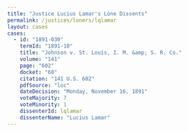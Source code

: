 ```yaml
---
title: "Justice Lucius Lamar's Lone Dissents"
permalink: /justices/loners/lqlamar
layout: cases
cases:
  - id: "1891-030"
    termId: "1891-10"
    title: "Johnson v. St. Louis, I. M. &amp; S. R. Co."
    volume: "141"
    page: "602"
    docket: "60"
    citation: "141 U.S. 602"
    pdfSource: "loc"
    dateDecision: "Monday, November 16, 1891"
    voteMajority: 7
    voteMinority: 1
    dissenterId: lqlamar
    dissenterName: "Lucius Lamar"
---
```

